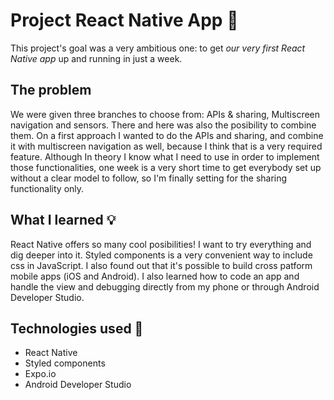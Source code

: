 # Project React Native App 📱

This project's goal was a very ambitious one: to get *our very first React Native app* up and running in just a week. 

## The problem 
We were given three branches to choose from: APIs & sharing, Multiscreen navigation and sensors. There and here was also the posibility to combine them. On a first approach I wanted to do the APIs and sharing, and combine it with multiscreen navigation as well, because I think that is a very required feature. Although In theory I know what I need to use in order to implement those functionalities, one week is a very short time to get everybody set up without a clear model to follow, so I'm finally setting for the sharing functionality only. 


## What I learned 💡

React Native offers so many cool posibilities! I want to try everything and dig deeper into it. Styled components is a very convenient way to include css in JavaScript. I also found out that it's possible to build cross patform mobile apps (iOS and Android). I also learned how to code an app and handle the view and debugging directly from my phone or through Android Developer Studio. 


## Technologies used 🤖

<ul>
  <li>React Native</li>
  <li>Styled components</li>
  <li>Expo.io</li>
  <li>Android Developer Studio</li>
</ul>



